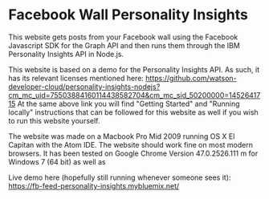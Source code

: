 # Facebook Wall Personality Insights

This website gets posts from your Facebook wall using the Facebook Javascript SDK for the Graph API and then runs them through the IBM Personality Insights API in Node.js.

This website is based on a demo for the Personality Insights API. As such, it has its relevant licenses mentioned here: https://github.com/watson-developer-cloud/personality-insights-nodejs?cm_mc_uid=75503884160114438582704&cm_mc_sid_50200000=1452641715
At the same above link you will find "Getting Started" and "Running locally" instructions that can be followed for this website as well if you wish to run this website yourself.

The website was made on a Macbook Pro Mid 2009 running OS X El Capitan with the Atom IDE. The website should work fine on most modern browsers. It has been tested on Google Chrome Version 47.0.2526.111 m for Windows 7 (64 bit) as well as 

Live demo here (hopefully still running whenever someone sees it): https://fb-feed-personality-insights.mybluemix.net/


